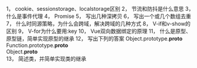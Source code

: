 
1，	cookie、sessionstorage、localstorage区别
2，	节流和防抖是什么意思
3，	什么是事件代理
4，	Promise
5，	写出几种深拷贝
6，	写出一个或几个数组去重
7，	什么时同源策略，为什么会跨域，解决跨域的几种方式
8，	V-if和v-show的区别
9，	V-for为什么要用:key
10，	Vue双向数据绑定的原理
11，	什么是原型、原型链，简单实现原型的继承
12，	写出下列的答案
Object.prototype.__proto__    
Function.prototype.__proto__  
Object.__proto__        
13，	简述类，并简单实现类的继承

